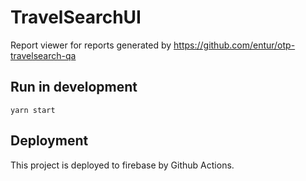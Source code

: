 # TravelSearchUI

Report viewer for reports generated by https://github.com/entur/otp-travelsearch-qa

## Run in development
```
yarn start
```

## Deployment

This project is deployed to firebase by Github Actions.

